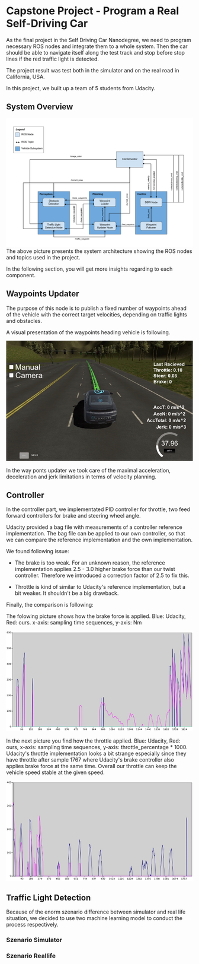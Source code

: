 # Capstone Project - Program a Real Self-Driving Car

As the final project in the Self Driving Car Nanodegree, we need to program necessary ROS nodes and integrate them to a whole system. Then the car should be able to navigate itself along the test track and stop before stop lines if the red traffic light is detected. 

The project result was test both in the simulator and on the real road in California, USA.

In this project, we built up a team of 5 students from Udacity.

## System Overview
![alt text](Documentation_Pics/final-project-ros-graph-v2.png)
The above picture presents the system architecture showing the ROS nodes and topics used in the project.

In the following section, you will get more insights regarding to each component.

## Waypoints Updater
The purpose of this node is to publish a fixed number of waypoints ahead of the vehicle with the correct target velocities, depending on traffic lights and obstacles.

A visual presentation of the waypoints heading vehicle is following.

![alt text](Documentation_Pics/Way_Points_In_Simulator.JPG)

In the way ponts updater we took care of the maximal acceleration, deceleration and jerk limitations in terms of velocity planning.

## Controller
In the controller part, we implementated PID controller for throttle, two feed forward controllers for brake and steering wheel angle. 

Udacity provided a bag file with measurements of a controller reference implementation. The bag file can be applied to our own controller, so that we can compare the reference implementation and the own implementation. 

We found following issue:

* The brake is too weak. For an unknown reason, the reference implementation applies 2.5 - 3.0 higher brake force than our twist controller. Therefore we introduced a correction factor of 2.5 to fix this.

* Throttle is kind of similar to Udacity's reference implementation, but a bit weaker. It shouldn't be a big drawback.

Finally, the comparison is following:

The folowing picture shows how the brake force is applied. Blue: Udacity, Red: ours. x-axis: sampling time sequences, y-axis: Nm

![alt text](Documentation_Pics/Brake.JPG)

In the next picture you find how the throttle applied. Blue: Udacity, Red: ours, x-axis: sampling time sequences, y-axis: throttle_percentage * 1000. Udacity's throttle implementation looks a bit strange especially since they have throttle after sample 1767 where Udacity's brake controller also applies brake force at the same time. Overall our throttle can keep the vehicle speed stable at the given speed.

![alt text](Documentation_Pics/Throttle.JPG)



## Traffic Light Detection
Because of the enorm szenario difference between simulator and real life situation, we decided to use two machine learning model to conduct the process respectively.

### Szenario Simulator

### Szenario Reallife

